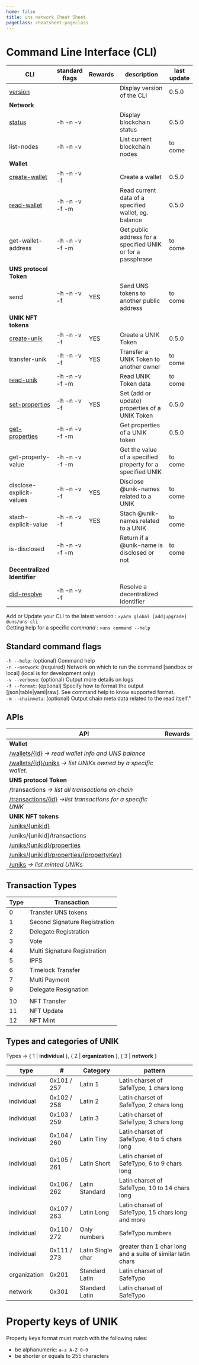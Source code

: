 ```yaml
---
home: false
title: uns.network Cheat Sheet 
pageClass: cheatsheet-pageclass
---
```


# Command Line Interface (CLI)

| CLI | standard flags | Rewards | description | last update |
| - | - | - | - | - |
| [version](cli.html#version) | | | Display version of the CLI | 0.5.0 |
| **Network** |
| [status](cli.html#status) | -h -n -v | | Display <uns/> blockchain status | 0.5.0 |
| list-nodes | -h -n -v | | List current <uns/> blockchain nodes | to come |
| **Wallet** |
| [create-wallet](cli.html#create-wallet) | -h -n -v -f | | Create a <uns/> wallet | 0.5.0 |
| [read-wallet](cli.html#read-wallet) | -h -n -v -f -m | | Read current data of a specified wallet, eg. balance | 0.5.0 |
| get-wallet-address | -h -n -v -f -m | | Get public address for a specified UNIK or for a passphrase | to come |
| **UNS protocol Token** |
| send | -h -n -v -f |  YES | Send UNS tokens to another public address | to come |
| **UNIK NFT tokens** |
| [create-unik](cli.html#create-unik) | -h -n -v -f | YES | Create a UNIK Token | 0.5.0 |
| transfer-unik | -h -n -v -f | YES | Transfer a UNIK Token to another owner | to come |
| [read-unik](cli.html#read-unik) | -h -n -v -f -m | | Read UNIK Token data | to come |
| [set-properties](cli.html#set-properties) | -h -n -v -f | YES | Set (add or update) properties of a UNIK Token | 0.5.0 |
| [get-properties](cli.html#get-properties) | -h -n -v -f -m | | Get properties of a UNIK token | 0.5.0 |
| get-property-value | -h -n -v -f -m | | Get the value of a specified property for a specified UNIK | to come |
| disclose-explicit-values | -h -n -v -f | YES | Disclose @unik-names related to a UNIK | to come |
| stach-explicit-value | -h -n -v -f | YES | Stach @unik-names related to a UNIK | to come |
| is-disclosed | -h -n -v -f -m | | Return if a @unik-name is disclosed or not | to come |
| **Decentralized Identifier** |
| [did-resolve](cli.html#did-resolve) | -h -n -v -f | | Resolve a decentralized Identifier |

Add or Update your CLI to the latest version : `>yarn global [add|upgrade] @uns/uns-cli`  
Getting help for a specific _command_ : `>uns command --help`

## Standard command flags

`-h --help`: (optional) Command help  
`-n --network`: (required) Network on which to run the command [sandbox or local] (local is for development only)  
`-v --verbose`: (optional) Output more details on logs  
`-f --format`: (optional) Specify how to format the output [json|table|yaml|raw]. See command help to know supported format.  
`-m --chainmeta`: (optional) Output chain meta data related to the read itself."

## APIs

| API | Rewards |
| - | - | 
| **Wallet** |
| [/wallets/{id}](api.html#retrieve-a-wallet) _&rightarrow; read wallet info and UNS balance_ |
| [/wallets/{id}/uniks](api.html#retrieve-tokens-from-wallet) _&rightarrow; list UNIKs owned by a specific wallet._ |
| **UNS protocol Token** |
| /transactions _&rightarrow; list all transactions on chain_ |
| [/transactions/{id}](api.html#retrieve-a-transaction) _&rightarrow;list transactions for a specific UNIK_ |
| **UNIK NFT tokens** |
| [/uniks/{unikid}](api.html#get-unik-details) |
| /uniks/{unikid}/transactions |
| [/uniks/{unikid}/properties](api.html#get-unik-properties) | 
| [/uniks/{unikid}/properties/{propertyKey}](api.html#get-specific-unik-property) |
| [/uniks](api.html#list-minted-unik) _&rightarrow; list minted UNIKs_  |

## Transaction Types

| Type | Transaction |
| - | - |
| 0 | Transfer UNS tokens |
| 1 | Second Signature Registration
| 2 | Delegate Registration
| 3 | Vote
| 4 | Multi Signature Registration
| 5 | IPFS
| 6 | Timelock Transfer
| 7 | Multi Payment
| 9 | Delegate Resignation
||
| 10 | NFT Transfer
| 11 | NFT Update
| 12 | NFT Mint

## Types and categories of UNIK

Types &rightarrow; { 1 | **individual** }, { 2 | **organization** }, { 3 | **network** }

| type | # | Category | pattern |
| - | - | - | - |
| individual | 0x101 / 257 | Latin 1 | Latin charset of SafeTypo, 1 chars long |
| individual | 0x102 / 258 | Latin 2 | Latin charset of SafeTypo, 2 chars long |
| individual | 0x103 / 259 | Latin 3 | Latin charset of SafeTypo, 3 chars long |
| individual | 0x104 / 260 | Latin Tiny | Latin charset of SafeTypo, 4 to 5 chars long |
| individual | 0x105 / 261 | Latin Short | Latin charset of SafeTypo, 6 to 9 chars long |
| individual | 0x106 / 262 | Latin Standard | Latin charset of SafeTypo, 10 to 14 chars long |
| individual | 0x107 / 263 | Latin Long | Latin charset of SafeTypo, 15 chars long and more  |
| individual | 0x110 / 272 | Only numbers | SafeTypo numbers |
| individual | 0x111 / 273 | Latin Single char | greater than 1 char long and a suite of similar latin chars |
| organization | 0x201 | Standard Latin | Latin charset of SafeTypo |
| network | 0x301 | Standard Latin | Latin charset of SafeTypo |

# Property keys of UNIK

Property keys format must match with the following rules:
- be alphanumeric: `a-z A-Z 0-9`
- be shorter or equals to 255 characters
